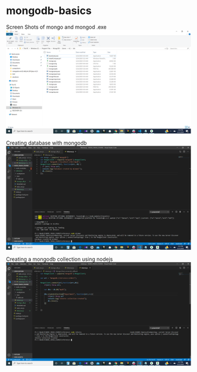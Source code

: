# mongodb-basics
Screen Shots of mongo and mongod .exe
![](task_two/mongo_mongodb.png)



Creating database with mongodb
![](task_two/database_created.png)



Creating a mongodb collection using nodejs
![](task_two/interns.png)
